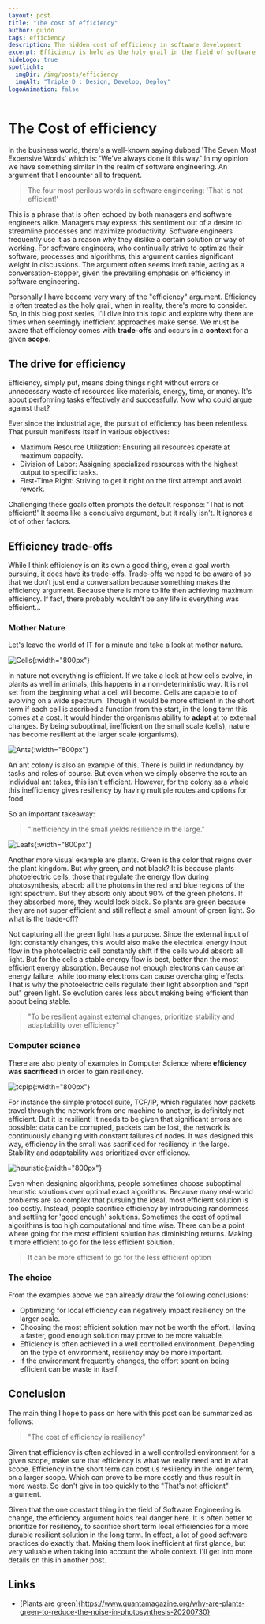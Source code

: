 ```yaml
---
layout: post
title: "The cost of efficiency"
author: guido
tags: efficiency
description: The hidden cost of efficiency in software development
excerpt: Efficiency is held as the holy grail in the field of software engineering. But there is a cost to it.
hideLogo: true
spotlight:
  imgDir: /img/posts/efficiency
  imgAlt: "Triple D : Design, Develop, Deploy"
logoAnimation: false
---
```


# The Cost of efficiency

In the business world, there's a well-known saying dubbed 'The Seven Most Expensive Words' which is: 'We've always done it this way.' In my opinion we have something similar in the realm of software engineering. An argument that I encounter all to frequent.

> The four most perilous words in software engineering: 'That is not efficient!'

This is a phrase that is often echoed by both managers and software engineers alike. Managers may express this sentiment out of a desire to streamline processes and maximize productivity. Software engineers frequently use it as a reason why they dislike a certain solution or way of working. For software engineers, who continually strive to optimize their software, processes and algorithms, this argument carries significant weight in discussions. The argument often seems irrefutable, acting as a conversation-stopper, given the prevailing emphasis on efficiency in software engineering.

Personally I have become very wary of the "efficiency" argument. Efficiency is often treated as the holy grail, when in reality, there's more to consider. So, in this blog post series, I'll dive into this topic and explore why there are times when seemingly inefficient approaches make sense. We must be aware that efficiency comes with **trade-offs** and occurs in a **context** for a given **scope**.

## The drive for efficiency

Efficiency, simply put, means doing things right without errors or unnecessary waste of resources like materials, energy, time, or money. It's about performing tasks effectively and successfully. Now who could argue against that?

Ever since the industrial age, the pursuit of efficiency has been relentless. That pursuit manifests itself in various objectives:

+ Maximum Resource Utilization: Ensuring all resources operate at maximum capacity.
+ Division of Labor: Assigning specialized resources with the highest output to specific tasks.
+ First-Time Right: Striving to get it right on the first attempt and avoid rework.

Challenging these goals often prompts the default response: 'That is not efficient!' It seems like a conclusive argument, but it really isn't. It ignores a lot of other factors.

## Efficiency trade-offs 

While I think efficiency is on its own a good thing, even a goal worth pursuing, it does have its trade-offs. Trade-offs we need to be aware of so that we don't just end a conversation because something makes the efficiency argument. Because there is more to life then achieving maximum efficiency. If fact, there probably wouldn't be any life is everything was efficient...

### Mother Nature

Let's leave the world of IT for a minute and take a look at mother nature. 

![Cells](/img/posts/efficiency/cells.jpg){:width="800px"}

In nature not everything is efficient. If we take a look at how cells evolve, in plants as well in animals, this happens in a non-deterministic way. It is not set from the beginning what a cell will become. Cells are capable to of evolving on a wide spectrum. Though it would be more efficient in the short term if each cell is ascribed a function from the start, in the long term this comes at a cost. It would hinder the organisms ability to **adapt** at to external changes. By being suboptimal, inefficient on the small scale (cells), nature has become resilient at the larger scale (organisms). 

![Ants](/img/posts/efficiency/ants.jpg){:width="800px"}

An ant colony is also an example of this. There is build in redundancy by tasks and roles of course. But even when we simply observe the route an individual ant takes, this isn't efficient. However, for the colony as a whole this inefficiency gives resiliency by having multiple routes and options for food. 

So an important takeaway:

> "Inefficiency in the small yields resilience in the large."

![Leafs](/img/posts/efficiency/leafs.jpg){:width="800px"}

Another more visual example are plants. Green is the color that reigns over the plant kingdom. But why green, and not black? It is because plants photoelectric cells, those that regulate the energy flow during photosynthesis, absorb all the photons in the red and blue regions of the light spectrum. But they absorb only about 90% of the green photons. If they absorbed more, they would look black. So plants are green because they are not super efficient and still reflect a small amount of green light. So what is the trade-off?

Not capturing all the green light has a purpose. Since the external input of light constantly changes, this would also make the electrical energy input flow in the photoelectric cell constantly shift if the cells would absorb all light. But for the cells a stable energy flow is best, better than the most efficient energy absorption. Because not enough electrons can cause an energy failure, while too many electrons can cause overcharging effects. That is why the photoelectric cells regulate their light absorption and "spit out" green light. So evolution cares less about making being efficient than about being stable. 

> "To be resilient against external changes, prioritize stability and adaptability over efficiency"

### Computer science

There are also plenty of examples in Computer Science where **efficiency was sacrificed** in order to gain resiliency. 

![tcpip](/img/posts/efficiency/tcpip.jpg){:width="800px"}

For instance the simple protocol suite, TCP/IP, which regulates how packets travel through the network from one machine to another, is definitely not efficient. But it is resilient! It needs to be given that significant errors are possible: data can be corrupted, packets can be lost, the network is continuously changing with constant failures of nodes. It was designed this way, efficiency in the small was sacrificed for resiliency in the large. Stability and adaptability was prioritized over efficiency.

![heuristic](/img/posts/efficiency/heuristic.jpg){:width="800px"}

Even when designing algorithms, people sometimes choose suboptimal heuristic solutions over optimal exact algorithms. Because many real-world problems are so complex that pursuing the ideal, most efficient solution is too costly. Instead, people sacrifice efficiency by introducing randomness and settling for 'good enough' solutions. Sometimes the cost of optimal algorithms is too high computational and time wise. There can be a point where going for the most efficient solution has diminishing returns. Making it more efficient to go for the less efficient solution.

> It can be more efficient to go for the less efficient option

### The choice

From the examples above we can already draw the following conclusions:

+ Optimizing for local efficiency can negatively impact resiliency on the larger scale.
+ Choosing the most efficient solution may not be worth the effort. Having a faster, good enough solution may prove to be more valuable. 
+ Efficiency is often achieved in a well controlled environment. Depending on the type of environment, resiliency may be more important. 
+ If the environment frequently changes, the effort spent on being efficient can be waste in itself.

## Conclusion

The main thing I hope to pass on here with this post can be summarized as follows:

> "The cost of efficiency is resiliency"

Given that efficiency is often achieved in a well controlled environment for a given scope, make sure that efficiency is what we really need and in what scope. Efficiency in the short term can cost us resiliency in the longer term, on a larger scope. Which can prove to be more costly and thus result in more waste. So don't give in too quickly to the "That's not efficient" argument.

Given that the one constant thing in the field of Software Engineering is change, the efficiency argument holds real danger here. It is often better to prioritize for resiliency, to sacrifice short term local efficiencies for a more durable resilient solution in the long term. In effect, a lot of good software practices do exactly that. Making them look inefficient at first glance, but very valuable when taking into account the whole context. I'll get into more details on this in another post.

## Links

+ [Plants are green]{https://www.quantamagazine.org/why-are-plants-green-to-reduce-the-noise-in-photosynthesis-20200730}
